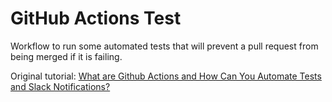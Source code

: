 # GitHub Actions Test

Workflow to run some automated tests that will prevent a pull request from being merged if it is failing.

Original tutorial: [What are Github Actions and How Can You Automate Tests and Slack Notifications?](https://www.freecodecamp.org/news/what-are-github-actions-and-how-can-you-automate-tests-and-slack-notifications/)
